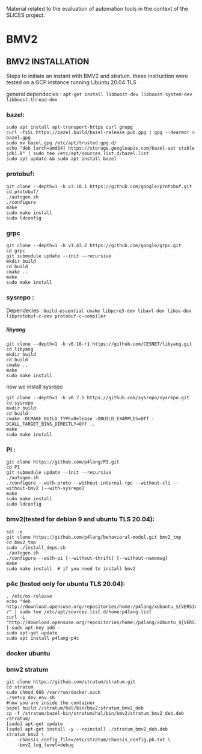 Material related to the evaluation of automation tools in the context of the SLICES project.

# BMV2

## BMV2 INSTALLATION 
Steps to initiate an instant with BMV2 and stratum. 
these instruction were tested on a GCP instance running Ubuntu 20.04 TLS

general dependecies : `apt-get install libboost-dev libboost-system-dev libboost-thread-dev`

### bazel:
```console
sudo apt install apt-transport-https curl gnupg
curl -fsSL https://bazel.build/bazel-release.pub.gpg | gpg --dearmor > bazel.gpg
sudo mv bazel.gpg /etc/apt/trusted.gpg.d/
echo "deb [arch=amd64] https://storage.googleapis.com/bazel-apt stable jdk1.8" | sudo tee /etc/apt/sources.list.d/bazel.list
sudo apt update && sudo apt install bazel
```
### protobuf:
```console
git clone --depth=1 -b v3.18.1 https://github.com/google/protobuf.git
cd protobuf/
./autogen.sh
./configure
make
sudo make install
sudo ldconfig
```
### grpc
```console
git clone --depth=1 -b v1.43.2 https://github.com/google/grpc.git
cd grpc
git submodule update --init --recursive
mkdir build 
cd build
cmake ..
make 
sudo make install
```
### sysrepo :
Dependecies : `build-essential cmake libpcre3-dev libavl-dev libev-dev libprotobuf-c-dev protobuf-c-compiler`
##### libyang
```console
git clone --depth=1 -b v0.16-r1 https://github.com/CESNET/libyang.git
cd libyang
mkdir build
cd build
cmake ..
make
sudo make install
```
now we install sysrepo
```console
git clone --depth=1 -b v0.7.5 https://github.com/sysrepo/sysrepo.git
cd sysrepo
mkdir build
cd build
cmake -DCMAKE_BUILD_TYPE=Release -DBUILD_EXAMPLES=Off -DCALL_TARGET_BINS_DIRECTLY=Off ..
make
sudo make install
```
### PI :
```console
git clone https://github.com/p4lang/PI.git
cd PI
git submodule update --init --recursive
./autogen.sh
./configure --with-proto --without-internal-rpc --without-cli --without-bmv2 [--with-sysrepo]
make
sudo make install
sudo ldconfig
```
### bmv2(tested for debian 9 and ubuntu TLS 20.04): 
```console
set -e
git clone https://github.com/p4lang/behavioral-model.git bmv2_tmp
cd bmv2_tmp
sudo ./install_deps.sh
./autogen.sh
./configure --with-pi [--without-thrift] [--without-nanomsg]
make
sudo make install  # if you need to install bmv2
```
### p4c (tested only for ubuntu TLS 20.04):
```console
. /etc/os-release
echo "deb http://download.opensuse.org/repositories/home:/p4lang/xUbuntu_${VERSION_ID}/ /" | sudo tee /etc/apt/sources.list.d/home:p4lang.list
curl -L "http://download.opensuse.org/repositories/home:/p4lang/xUbuntu_${VERSION_ID}/Release.key" | sudo apt-key add -
sudo apt-get update
sudo apt install p4lang-p4c
```
### docker ubuntu
### bmv2 stratum
```console
git clone https://github.com/stratum/stratum.git
cd stratum
sudo chmod 666 /var/run/docker.sock
./setup_dev_env.sh
#now you are inside the container
bazel build //stratum/hal/bin/bmv2:stratum_bmv2_deb
cp -f /stratum/bazel-bin/stratum/hal/bin/bmv2/stratum_bmv2_deb.deb /stratum/
[sudo] apt-get update
[sudo] apt-get install -y --reinstall ./stratum_bmv2_deb.deb
stratum_bmv2 \
    -chassis_config_file=/etc/stratum/chassis_config.pb.txt \
    -bmv2_log_level=debug
```
